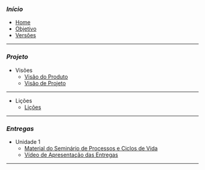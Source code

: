 ### _**Início**_
- [Home](README.md)
- [Objetivo](pages/objetivo.md)
- [Versões](pages/Versoes.md)

----------------------------------------------------
### _**Projeto**_

- Visões
   - [Visão do Produto](pages/Visoes.md)
   - [Visão de Projeto](pages/VisaoProj.md)
----------------------------------------------------

- Lições
   - [Lições](pages/Licoes.md)
----------------------------------------------------
### _**Entregas**_

- Unidade 1 
   - [Material do Seminário de Processos e Ciclos de Vida](pages/SlidesSeminario.md)
   - [Vídeo de Apresentação das Entregas](pages/VideoEntrega.md)
----------------------------------------------------


   
